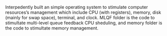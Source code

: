 Interpedently built an simple operating system to stimulate computer resources’s management which include CPU (with registers), memory, 
disk (mainly for swap space), terminal, and clock. MLQF folder is the code to stimultate multi-level queue feedback CPU sheduling, 
and memory folder is the code to stimultate memory management.
